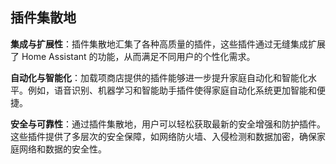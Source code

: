 ## 插件集散地



**集成与扩展性**：插件集散地汇集了各种高质量的插件，这些插件通过无缝集成扩展了 Home Assistant 的功能，从而满足不同用户的个性化需求。

**自动化与智能化**：加载项商店提供的插件能够进一步提升家庭自动化和智能化水平。例如，语音识别、机器学习和智能助手插件使得家庭自动化系统更加智能和便捷。

**安全与可靠性**：通过插件集散地，用户可以轻松获取最新的安全增强和防护插件。这些插件提供了多层次的安全保障，如网络防火墙、入侵检测和数据加密，确保家庭网络和数据的安全性。

